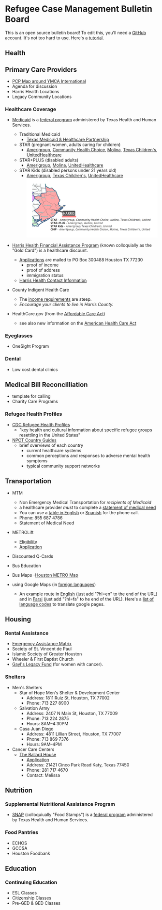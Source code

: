 # Refugee Case Management Bulletin Board

This is an open source bulletin board! To edit this, you'll need a [GitHub](https://github.com/) account. It's not too hard to use. Here's a [tutorial](https://guides.github.com/activities/hello##world/).

## Health

## Primary Care Providers
- [PCP Map around YMCA International](https://drive.google.com/open?id=1kk9yn6-4nifHLIf2tGYbW_7PiYo&usp=sharing)
- Agenda for discussion
- Harris Health Locations
- Legacy Community Locations

### Healthcare Coverage
- [Medicaid](https://hhs.texas.gov/services/questions-about-your-benefits) is a [federal program](https://en.wikipedia.org/wiki/Medicaid) administered by Texas Health and Human Services.
	- Traditional Medicaid
		- [Texas Medicaid & Healthcare Partnership](http://www.tmhp.com/Pages/default.aspx)
	- STAR (pregnant women, adults caring for children)
		- [Amerigroup](https://www.myamerigroup.com/TX/Pages/star.aspx), [Community Health Choice](https://www.communitycares.com/en-us/Plans-Benefits/Texas-STAR-Plan), [Molina](http://www.molinahealthcare.com/members/tx/en-US/hp/medicaid/star/Pages/star.aspx), [Texas Children's](http://www.texaschildrenshealthplan.org/what-we-offer/star), [UnitedHealthcare](http://www.uhccommunityplan.com/tx/medicaid/star/benefits.html)
	- STAR+PLUS (disabled adults)
		- [Amerigroup](https://www.myamerigroup.com/TX/Pages/star-plus.aspx), [Molina](http://www.molinahealthcare.com/members/tx/en-US/hp/medicaid/starplus/Pages/starplus.aspx), [UnitedHealthcare](http://www.uhccommunityplan.com/tx/medicaid/star_plus.html)
	- STAR Kids (disabled persons under 21 years old)
		- [Amerigroup](https://myamerigroup.com/TX/Pages/star-kids.aspx), [Texas Children's](http://www.texaschildrenshealthplan.org/what-we-offer/star-kids), [UnitedHealthcare](http://www.uhccommunityplan.com/tx/medicaid/star_kids.html)
![Map of STAR plans in Greater Harris County](materials/medicaid-harris.PNG)

- [Harris Health Financial Assistance Program](https://www.harrishealth.org/en/patients/access-care/eligibility-card/pages/default.aspx)  (known colloquially as the "Gold Card") is a healthcare discount.
	- [Applications](https://www.harrishealth.org/SiteCollectionDocuments/eligibility/applicant-forms/English/application-instructions-english.pdf) are mailed to PO Box 300488 Houston TX 77230
		- proof of income
		- proof of address
		- immigration status
	- [Harris Health Contact Information](https://www.harrishealth.org/en/contact-us/pages/default.aspx)
- County Indigent Health Care
	- The [income requirements](https://www.dshs.texas.gov/cihcp/eligibility.shtm) are steep.
	- *Encourage your clients to live in Harris County.*
- HealthCare.gov (from the [Affordable Care Act](https://www.healthcare.gov/glossary/affordable-care-act/))
	- see also new information on the [American Health Care Act](https://en.wikipedia.org/wiki/American_Health_Care_Act_of_2017#Comparison_between_ACA_and_AHCA)
	
### Eyeglasses
- OneSight Program

### Dental 
- Low cost dental clinics

## Medical Bill Reconcilliation
- template for calling
- Charity Care Programs

### Refugee Health Profiles
- [CDC Refugee Health Profiles](https://www.cdc.gov/immigrantrefugeehealth/profiles/index.html)
	- "key health and cultural information about specific refugee groups resettling in the United States"
- [NPCT Country Guides](https://gulfcoastjewishfamilyandcommunityservices.org/refugee/resources/country-condition-reports/)
	- brief overviews of each country
		- current healthcare systems
		- common perceptions and responses to adverse mental health symptoms
		- typical community support networks
		
## Transportation
- MTM
	- Non Emergency Medical Transportation for *recipients of Medicaid*
	- a healthcare provider *must* to complete a [statement of medical need](materials/statement-of-medical-need.pdf)
	- You can use a [table in English](materials/calling-a-taxi-cheat-sheet.xlsx) or [Spanish](https://github.com/ColtonGrainger/ymca-resources/blob/master/materials/calling-a-taxi-cheat-sheet-spanish.xlsx) for the phone call.
	- Phone: 855 687 4786
	- Statement of Medical Need

- METROLift
	- [Eligibility](http://www.ridemetro.org/Pages/MLEligibility.aspx)
	- [Application](https://www.ridemetro.org/MetroPDFs/News/Application-for-METROLift-Service.pdf)
- Discounted Q-Cards
- Bus Education
- Bus Maps
	-[Houston METRO Map](https://www.ridemetro.org/MetroPDFs/NBN/New-METRO-System-Map.pdf)
- using Google Maps (in [foreign languages](https://sites.google.com/site/tomihasa/google-language-codes))
	- An example route in [English](https://www.google.com/maps/dir/YMCA+International+Services+%D8%A7%D9%84%D9%85%D9%86%D8%B8%D9%85%D9%87,+6300+Westpark+Dr+%23600,+Houston,+TX+77057%E2%80%AD/Houston+Social+Security+Office,+10703+Stancliff+Rd,+Houston,+TX+77099/@29.7029048,-95.5670929,13z/data=!4m13!4m12!1m5!1m1!1s0x8640c3ca88e98717:0x9f59b67ffa8ce40b!2m2!1d-95.4956358!2d29.7237297!1m5!1m1!1s0x8640e7e4f226fcd9:0x90ae5ae08d489800!2m2!1d-95.5686086!2d29.6583674?hl=en) (just add "?hl=en" to the end of the URL) and in [Farsi](https://www.google.com/maps/dir/YMCA+International+Services+%D8%A7%D9%84%D9%85%D9%86%D8%B8%D9%85%D9%87,+6300+Westpark+Dr+%23600,+Houston,+TX+77057%E2%80%AD%E2%80%AD/Houston+Social+Security+Office,+10703+Stancliff+Rd,+Houston,+TX+77099/@29.7029048,-95.5670929,13z/data=!4m13!4m12!1m5!1m1!1s0x8640c3ca88e98717:0x9f59b67ffa8ce40b!2m2!1d-95.4956358!2d29.7237297!1m5!1m1!1s0x8640e7e4f226fcd9:0x90ae5ae08d489800!2m2!1d-95.5686086!2d29.6583674?hl=fa) (just add "?hl=fa" to he end of the URL). Here's a [list of language codes](https://sites.google.com/site/tomihasa/google-language-codes) to translate google pages.

## Housing
### Rental Assistance
- [Emergency Assistance Matrix](https://github.com/ColtonGrainger/ymca-resources/blob/master/materials/emergency-assistance.xlsx)
- Society of St. Vincent de Paul
- Islamic Society of Greater Houston
- Wheeler & First Baptist Church
- [Gayl's Legacy Fund](http://www.pinkdoornonprofit.org/glfapplication/) (for women with cancer).

### Shelters
- Men's Shelters
	- Star of Hope Men's Shelter & Development Center
		- Address: 1811 Ruiz St, Houston, TX 77002
		- Phone: 713 227 8900
	- Salvation Army
		- Address: 2407 N Main St, Houston, TX 77009
		- Phone: 713 224 2875
		- Hours: 8AM–4:30PM
	- Casa Juan Diego
		- Address: 4811 Lillian Street, Houston, TX 77007
		- Phone: 713 869 7376
		- Hours: 9AM–4PM
- Cancer Care Centers
	- [The Ballard House](https://www.theballardhouse.org/)
		- [Application](https://www.theballardhouse.org/staying-with-us/apply-for-housing/)
		- Address: 21421 Cinco Park Road Katy, Texas 77450
		- Phone: 281 717 4670 
		- Contact: Melissa

## Nutrition
### Supplemental Nutritional Assistance Program
- [SNAP](https://yourtexasbenefits.hhsc.texas.gov/programs/snap) (colloquiually "Food Stamps") is a [federal program](https://www.fns.usda.gov/snap/supplemental-nutrition-assistance-program-snap) administered by Texas Health and Human Services.

### Food Pantries
- ECHOS
- GCCSA
- Houston Foodbank

## Education
### Continuing Education
- ESL Classes
- Citizenship Classes
- Pre-GED & GED Classes
